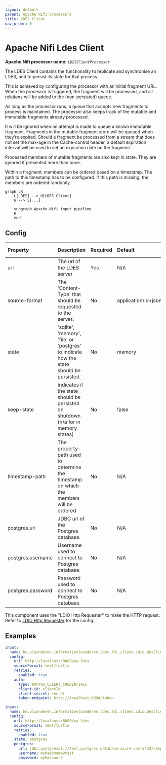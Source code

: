 ```yaml
---
layout: default
parent: Apache Nifi processors
title: LDES Client
nav_order: 0
---
```


# Apache Nifi Ldes Client

<b>Apache Nifi processor name:</b> <i>```LDESClientProcessor```</i>

The LDES Client contains the functionality to replicate and synchronise an LDES, and to persist its state for that process.

This is achieved by configuring the processor with an initial fragment URL. When the processor is triggered, the fragment will be processed, and all relations will be added to the (non-persisted) queue.

As long as the processor runs, a queue that accepts new fragments to process is maintained. The processor also keeps track of the mutable and immutable fragments already processed.

It will be ignored when an attempt is made to queue a known immutable fragment. Fragments in the mutable fragment store will be queued when they’re expired. Should a fragment be processed from a stream that does not set the max-age in the Cache-control header, a default expiration interval will be used to set an expiration date on the fragment.

Processed members of mutable fragments are also kept in state. They are ignored if presented more than once.

Within a fragment, members can be ordered based on a timestamp. The path to this timestamp has to be configured. If this path is missing, the members are ordered randomly.


```mermaid
graph LR
    L[LDES] --> H[LDES Client]
    H --> S[...]

    subgraph Apache Nifi input pipeline
    H
    end
```

## Config

| Property          | Description                                                                             | Required | Default             | Example                                                        | Supported values                                              |
| :---------------- | :-------------------------------------------------------------------------------------- | :------- | :------------------ | :------------------------------------------------------------- | :------------------------------------------------------------ |
| url               | The url of the LDES server                                                              | Yes      | N/A                 | http://localhost:8080/my-ldes                                  | HTTP and HTTPS urls                                           |
| source-format     | The 'Content-Type' that should be requested to the server.                              | No       | application/ld+json | application/n-quads                                            | Any type supported by [Apache Jena](https://jena.apache.org/) |
| state             | 'sqlite', 'memory', 'file' or 'postgres' to indicate how the state should be persisted. | No       | memory              | sqlite                                                         | 'sqlite', 'files' or 'memory'                                 |
| keep-state        | Indicates if the state should be persisted on shutdown (n/a for in memory states)       | No       | false               | false                                                          | true or false                                                 |
| timestamp-path    | The property-path used to determine the timestamp on which the members will be ordered  | No       | N/A                 | http://www.w3.org/ns/prov#generatedAtTime                      | A property path                                               |
| postgres.url      | JDBC url of the Postgres database.                                                      | No       | N/A                 | jdbc:postgresql://test.postgres.database.azure.com:5432/sample | String                                                        |
| postgres.username | Username used to connect to Postgres database.                                          | No       | N/A                 | myUsername@test                                                | String                                                        |
| postgres.password | Password used to connect to Postgres database.                                          | No       | N/A                 | myPassword                                                     | String                                                        |

This component uses the "LDIO Http Requester" to make the HTTP request.
Refer to [LDIO Http Requester](../ldio-core) for the config.

## Examples

```yaml
input:
  name: be.vlaanderen.informatievlaanderen.ldes.ldi.client.LdioLdesClient
  config:
    url: http://localhost:8080/my-ldes
    sourceFormat: text/turtle
    retries:
      enabled: true
    auth:
      type: OAUTH2_CLIENT_CREDENTIALS
      client-id: clientId
      client-secret: secret
      token-endpoint: http://localhost:8000/token
```

```yaml
input:
  name: be.vlaanderen.informatievlaanderen.ldes.ldi.client.LdioLdesClient
  config:
    url: http://localhost:8080/my-ldes
    sourceFormat: text/turtle
    retries:
      enabled: true
    state: postgres
    postgres:
      url: jdbc:postgresql://test.postgres.database.azure.com:5432/sample
      username: myUsername@test
      password: myPassword
```
